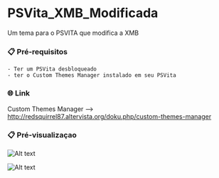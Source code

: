# PSVita_XMB_Modificada
 Um tema para o PSVITA que modifica a XMB

### 📋 Pré-requisitos

```
- Ter um PSVita desbloqueado
- ter o Custom Themes Manager instalado em seu PSVita
```
### 🌐 Link

Custom Themes Manager --> http://redsquirrel87.altervista.org/doku.php/custom-themes-manager

### 📋 Pré-visualizaçao

![Alt text](https://i.imgur.com/BBWINIU.png"Title")

![Alt text](https://i.imgur.com/GSWwACH.png"Title")
